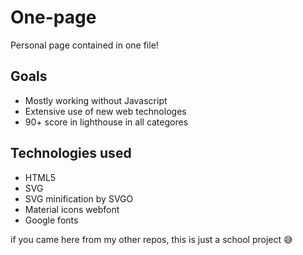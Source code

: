 # One-page
Personal page contained in one file!

## Goals
- Mostly working without Javascript
- Extensive use of new web technologes
- 90+ score in lighthouse in all categores

## Technologies used
- HTML5
- SVG
- SVG minification by SVGO
- Material icons webfont
- Google fonts

if you came here from my other repos, this is just a school project 😅